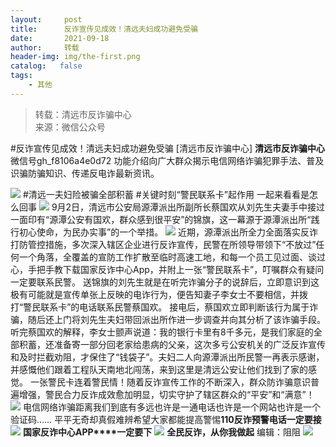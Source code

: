 ```yaml
---
layout:     post
title:      反诈宣传见成效！清远夫妇成功避免受骗
date:       2021-09-18
author:     转载
header-img: img/the-first.png
catalog:   false
tags:
    - 其他
---
```


<blockquote><p>转载：清远市反诈骗中心<br>
来源：微信公众号</p></blockquote>

#反诈宣传见成效！清远夫妇成功避免受骗
[清远市反诈骗中心]
**清远市反诈骗中心**
微信号gh_f8106a4e0d72
功能介绍向广大群众揭示电信网络诈骗犯罪手法、普及识骗防骗知识、传递反电诈最新资讯。

![]({{site.baseurl}}/postimg/3CxTSiafadcic5zyXUfbXLUClzlpaoknCpV4bErPg2kuuS97hoJJbNCtFOVZ9X0j5W26HDaregC5kibiaLGl8CPr9A.gif)
#清远一夫妇险被骗全部积蓄
#关键时刻“警民联系卡”起作用
一起来看看是怎么回事
![]({{site.baseurl}}/postimg/3CxTSiafadc9WnvDNFpDibiaBZL28wOib7C3fX8yYgjBa4MFtH8uhjAXcB7nCcmug76KYkYzNIEX6xNwcBTg6Mj5pA.gif)
9月2日，清远市公安局源潭派出所副所长蔡国欢从刘先生夫妻手中接过一面印有“源潭公安有国欢，群众感到很平安”的锦旗，这一幕源于源潭派出所“践行初心使命，为民办实事”的一个举措。
![]({{site.baseurl}}/postimg/SUycX2yckdLqWiaTibdVqKCmApJUHSm1iccibuvXF01LdZfdRaJ4kHBdPjoiboyp33GDkiasibaxl7gQRExA9OMVvOJEw.jpeg)
近期，源潭派出所全力全面落实反诈打防管控措施，多次深入辖区企业进行反诈宣传，民警在所领导带领下“不放过”任何一个角落，全覆盖的宣防工作扩散至临时高速工地，和每一个员工见过面、谈过心，手把手教下载国家反诈中心App，并附上一张“警民联系卡”，叮嘱群众有疑问一定要联系民警。
送锦旗的刘先生就是在听完诈骗分子的说辞后，立即意识到这极有可能就是宣传单张上反映的电诈行为，便告知妻子李女士不要相信，并拨打“警民联系卡”的电话联系民警蔡国欢。
接电后，蔡国欢立即判断该行为属于诈骗，随后还上门将刘先生夫妇带回派出所作进一步调查并向其分析了该诈骗手段。
听完蔡国欢的解释，李女士颤声说道：我的银行卡里有8千多元，是我们家庭的全部积蓄，还准备寄一部分回老家给患病的父亲，这次多亏公安机关的广泛反诈宣传和及时拦截劝阻，才保住了“钱袋子”。夫妇二人向源潭派出所民警一再表示感谢，并感慨他们跟着工程队天南地北闯荡，来到这里是清远公安让他们找到了家的感觉。
一张警民卡连着警民情！随着反诈宣传工作的不断深入，群众防诈骗意识普遍增强，警民合力反诈成效愈加明显，切实守护了辖区群众的“平安”和“满意”！
![]({{site.baseurl}}/postimg/3CxTSiafadcicSrq1TuCGjeg2XR8pkWTQy35zoTPIMPXzr1WuAj8qB3ZcbcVDsHhONZTzWhicTwzmQkTa4MDFcIyg.png)
电信网络诈骗距离我们到底有多远也许是一通电话也许是一个网站也许是一个验证码……
平平无奇却真假难辨希望大家都能提高警惕**110****反诈预警电话****一定要接**
![]({{site.baseurl}}/postimg/3CxTSiafadc8EqoIoNfv6ZeWUWJ1rHV3iarNtZstTu3giaE0eias6y757xTfTAFYgbSOyTo7mQ0Sqgb0I1AnvmwFOw.jpeg)
**国家反诈中心APP****一定要下**
![]({{site.baseurl}}/postimg/3CxTSiafadc905zgbg07gJCB0IzslppDqdbhe7gW5SmdtKodYZDODibGqRam6xial4uaFmP4BypkpibaVYA87vvDdw.jpeg)
**全民反诈，从你我做起**
编辑：阻阻
![]({{site.baseurl}}/postimg/3CxTSiafadcic5zyXUfbXLUClzlpaoknCpErldQhhamfG7KH1qHGrr3icT9iaAoE1B4noSO7EewO2k8fys5pMuaoog.gif)
